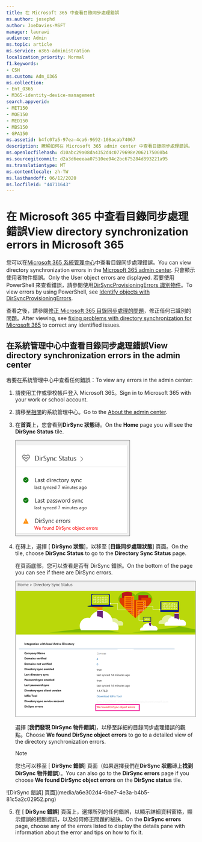 ```yaml
---
title: 在 Microsoft 365 中查看目錄同步處理錯誤
ms.author: josephd
author: JoeDavies-MSFT
manager: laurawi
audience: Admin
ms.topic: article
ms.service: o365-administration
localization_priority: Normal
f1.keywords:
- CSH
ms.custom: Adm_O365
ms.collection:
- Ent_O365
- M365-identity-device-management
search.appverid:
- MET150
- MOE150
- MED150
- MBS150
- GPA150
ms.assetid: b4fc07a5-97ea-4ca6-9692-108acab74067
description: 瞭解如何在 Microsoft 365 admin center 中查看目錄同步處理錯誤。
ms.openlocfilehash: d10abc29a08da4352d4c0779698e2062175008b4
ms.sourcegitcommit: d2a3d6eeeaa07510ee94c2bc675284d893221a95
ms.translationtype: MT
ms.contentlocale: zh-TW
ms.lasthandoff: 06/12/2020
ms.locfileid: "44711643"
---
```

# <a name="view-directory-synchronization-errors-in-microsoft-365"></a><span data-ttu-id="a7513-103">在 Microsoft 365 中查看目錄同步處理錯誤</span><span class="sxs-lookup"><span data-stu-id="a7513-103">View directory synchronization errors in Microsoft 365</span></span>

<span data-ttu-id="a7513-104">您可以在[Microsoft 365 系統管理中心](https://admin.microsoft.com)中查看目錄同步處理錯誤。</span><span class="sxs-lookup"><span data-stu-id="a7513-104">You can view directory synchronization errors in the [Microsoft 365 admin center](https://admin.microsoft.com).</span></span> <span data-ttu-id="a7513-105">只會顯示使用者物件錯誤。</span><span class="sxs-lookup"><span data-stu-id="a7513-105">Only the User object errors are displayed.</span></span> <span data-ttu-id="a7513-106">若要使用 PowerShell 來查看錯誤，請參閱使用[DirSyncProvisioningErrors 識別物件](https://docs.microsoft.com/azure/active-directory/hybrid/how-to-connect-syncservice-duplicate-attribute-resiliency)。</span><span class="sxs-lookup"><span data-stu-id="a7513-106">To view errors by using PowerShell, see [Identify objects with DirSyncProvisioningErrors](https://docs.microsoft.com/azure/active-directory/hybrid/how-to-connect-syncservice-duplicate-attribute-resiliency).</span></span>

<span data-ttu-id="a7513-107">查看之後，請參閱[修正 Microsoft 365 目錄同步處理的問題](fix-problems-with-directory-synchronization.md)，修正任何已識別的問題。</span><span class="sxs-lookup"><span data-stu-id="a7513-107">After viewing, see [fixing problems with directory synchronization for Microsoft 365](fix-problems-with-directory-synchronization.md) to correct any identified issues.</span></span>
  
## <a name="view-directory-synchronization-errors-in-the-admin-center"></a><span data-ttu-id="a7513-108">在系統管理中心中查看目錄同步處理錯誤</span><span class="sxs-lookup"><span data-stu-id="a7513-108">View directory synchronization errors in the admin center</span></span>

<span data-ttu-id="a7513-109">若要在系統管理中心中查看任何錯誤：</span><span class="sxs-lookup"><span data-stu-id="a7513-109">To view any errors in the admin center:</span></span>
  
1. <span data-ttu-id="a7513-110">請使用工作或學校帳戶登入 Microsoft 365。</span><span class="sxs-lookup"><span data-stu-id="a7513-110">Sign in to Microsoft 365 with your work or school account.</span></span> 
    
2. <span data-ttu-id="a7513-111">請移至[相關](https://support.office.com/article/758befc4-0888-4009-9f14-0d147402fd23)的系統管理中心。</span><span class="sxs-lookup"><span data-stu-id="a7513-111">Go to the [About the admin center](https://support.office.com/article/758befc4-0888-4009-9f14-0d147402fd23).</span></span>
    
3. <span data-ttu-id="a7513-112">在**首頁**上，您會看到**DirSync 狀態**磚。</span><span class="sxs-lookup"><span data-stu-id="a7513-112">On the **Home** page you will see the **DirSync Status** tile.</span></span> 
    
    ![系統管理中心預覽中的 DirSync 狀態磚](media/060006e9-de61-49d5-8979-e77cda198e71.png)
  
4. <span data-ttu-id="a7513-114">在磚上，選擇 [ **DirSync 狀態**]，以移至 [**目錄同步處理狀態**] 頁面。</span><span class="sxs-lookup"><span data-stu-id="a7513-114">On the tile, choose **DirSync Status** to go to the **Directory Sync Status** page.</span></span> 
    
    <span data-ttu-id="a7513-115">在頁面底部，您可以查看是否有 DirSync 錯誤。</span><span class="sxs-lookup"><span data-stu-id="a7513-115">On the bottom of the page you can see if there are DirSync errors.</span></span>
    
    ![在 [目錄同步處理狀態] 頁面上，您可以查看是否有 DirSync 物件錯誤](media/882094a3-80d3-4aae-b90b-78b27047974c.png)
  
    <span data-ttu-id="a7513-117">選擇 [**我們發現 DirSync 物件錯誤**]，以移至詳細的目錄同步處理錯誤的觀點。</span><span class="sxs-lookup"><span data-stu-id="a7513-117">Choose **We found DirSync object errors** to go to a detailed view of the directory synchronization errors.</span></span> 
    
    > [!NOTE]
    > <span data-ttu-id="a7513-118">您也可以移至 [ **DirSync 錯誤**] 頁面（如果選擇我們在**DirSync 狀態**磚上**找到 DirSync 物件錯誤**）。</span><span class="sxs-lookup"><span data-stu-id="a7513-118">You can also go to the **DirSync errors** page if you choose **We found DirSync object errors** on the **DirSync status** tile.</span></span> 
  
![DirSync 錯誤] 頁面](media/a6e302d4-6be7-4e3a-b4b5-81c5a2c02952.png)
  
5. <span data-ttu-id="a7513-120">在 [ **DirSync 錯誤**] 頁面上，選擇所列的任何錯誤，以顯示詳細資料窗格，顯示錯誤的相關資訊，以及如何修正問題的秘訣。</span><span class="sxs-lookup"><span data-stu-id="a7513-120">On the **DirSync errors** page, choose any of the errors listed to display the details pane with information about the error and tips on how to fix it.</span></span> 

